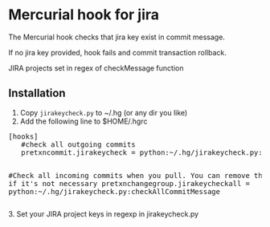 Mercurial hook for jira
==================================

The Mercurial hook checks that jira key exist in commit message.

If no jira key provided, hook fails and commit transaction rollback.

JIRA projects set in regex of checkMessage function

Installation
------------
1. Copy `jirakeycheck.py` to ~/.hg (or any dir you like)
2. Add the following line to $HOME/.hgrc
<div>
<pre>
[hooks]
   #check all outgoing commits
   pretxncommit.jirakeycheck = python:~/.hg/jirakeycheck.py:checkCommitMessage

   #Check all incoming commits when you pull. You can remove this line if it's not necessary
   pretxnchangegroup.jirakeycheckall = python:~/.hg/jirakeycheck.py:checkAllCommitMessage
</pre>
</div>
3. Set your JIRA project keys in regexp in jirakeycheck.py

